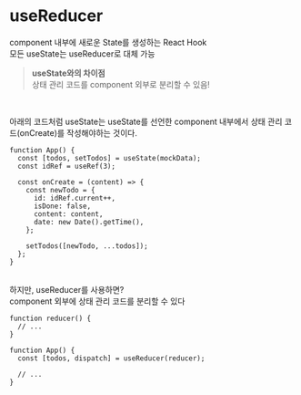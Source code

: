 # useReducer
component 내부에 새로운 State를 생성하는 React Hook  
모든 useState는 useReducer로 대체 가능
> **useState와의 차이점**  
> 상태 관리 코드를 component 외부로 분리할 수 있음!

<br>

아래의 코드처럼 useState는 useState를 선언한 component 내부에서 상태 관리 코드(onCreate)를 작성해야하는 것이다.
```
function App() {
  const [todos, setTodos] = useState(mockData);
  const idRef = useRef(3);

  const onCreate = (content) => {
    const newTodo = {
      id: idRef.current++,
      isDone: false,
      content: content,
      date: new Date().getTime(),
    };

    setTodos([newTodo, ...todos]);
  };
}
```

<br>
하지만, useReducer를 사용하면?<br>
component 외부에 상태 관리 코드를 분리할 수 있다

```
function reducer() {
  // ...
}

function App() {
  const [todos, dispatch] = useReducer(reducer);

  // ...
}
```